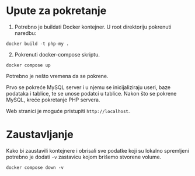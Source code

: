# Upute za pokretanje

1. Potrebno je buildati Docker kontejner. U root direktoriju pokrenuti naredbu:

```
docker build -t php-my .
```

2. Pokrenuti docker-compose skriptu.

```
docker compose up
```

Potrebno je nešto vremena da se pokrene.

Prvo se pokreće MySQL server i u njemu se inicijaliziraju useri, baze podataka i tablice, te se unose podatci u tablice. Nakon što se pokrene MySQL, kreće pokretanje PHP servera.

Web stranici je moguće pristupiti `http://localhost`.

# Zaustavljanje

Kako bi zaustavili kontejnere i obrisali sve podatke koji su lokalno spremljeni potrebno je dodati `-v` zastavicu kojom brišemo stvorene volume.

```
docker compose down -v
```



